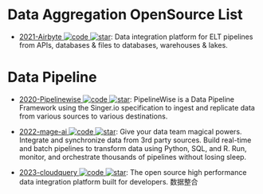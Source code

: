 # Data Aggregation OpenSource List

- [2021-Airbyte ![code](https://ng-tech.icu/assets/code.svg) ![star](https://img.shields.io/github/stars/airbytehq/airbyte)](https://github.com/airbytehq/airbyte): Data integration platform for ELT pipelines from APIs, databases & files to databases, warehouses & lakes.

# Data Pipeline

- [2020-Pipelinewise ![code](https://ng-tech.icu/assets/code.svg) ![star](https://img.shields.io/github/stars/transferwise/pipelinewise)](https://github.com/transferwise/pipelinewise): PipelineWise is a Data Pipeline Framework using the Singer.io specification to ingest and replicate data from various sources to various destinations.

- [2022-mage-ai ![code](https://ng-tech.icu/assets/code.svg) ![star](https://img.shields.io/github/stars/mage-ai/mage-ai)](https://github.com/mage-ai/mage-ai): Give your data team magical powers. Integrate and synchronize data from 3rd party sources. Build real-time and batch pipelines to transform data using Python, SQL, and R. Run, monitor, and orchestrate thousands of pipelines without losing sleep.

- [2023-cloudquery ![code](https://ng-tech.icu/assets/code.svg) ![star](https://img.shields.io/github/stars/cloudquery/cloudquery)](https://github.com/cloudquery/cloudquery): The open source high performance data integration platform built for developers. 数据整合
